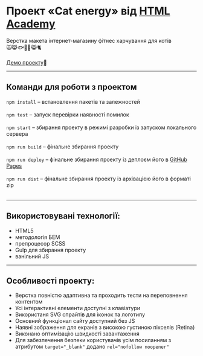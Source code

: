 # Проект «Cat energy» від [HTML Academy](https://htmlacademy.ru/)
Верстка макета інтернет-магазину фітнес харчування для котів<br>:scream_cat::smile_cat::fish::fork_and_knife::poultry_leg::joy_cat::cat2:<br><br>
[Демо проекту](https://romanstashuk.github.io/cat-energy/):link:
____

## Команди для роботи з проектом
`npm install` – встановлення пакетів та залежностей<br><br>
`npm test` – запуск перевірки наявності помилок<br><br>
`npm start` – збирання проекту в режимі разробки із запуском локального сервера<br><br>
`npm run build` – фінальне збирання проекту <br><br>
`npm run deploy` – фінальне збирання проекту із деплоєм його в [GitHub Pages](https://pages.github.com)<br><br>
`npm run dist` – фінальне збирання проекту із архівацією його в форматі zip<br><br>
____

## Використовувані технології: <br>
- HTML5
- методологія БЕМ 
- препроцесор SCSS
- Gulp для збирання проекту
- ванільний JS
____
## Особливості проекту: <br>
- Верстка повністю адаптивна та проходить тести на переповнення контентом
- Усі інтерактивні елементи доступні з клавіатури
- Використаня SVG спрайтів для іконок та логотипу
- Основний функціонал сайту доступний без JS
- Наявні зображення для екранів з високою густиною пікселів (Retina)
- Виконано оптимізацію швидкості завантаження
- Для забезпечення безпеки користувачів усім посиланням з атрибутом `target="_blank"` додано `rel="nofollow noopener"`

